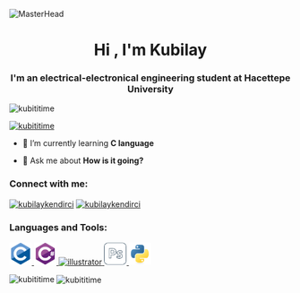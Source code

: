 ![MasterHead](https://media.licdn.com/dms/image/v2/D4D12AQG3-ZeBjHfNiQ/article-cover_image-shrink_423_752/article-cover_image-shrink_423_752/0/1732294036835?e=1747872000&v=beta&t=UWmSmXow0b-fQ2jzDwJUIyk5H1Q1jNEJbbe6nDWCzR4)

<h1 align="center">Hi , I'm Kubilay</h1>
<h3 align="center">I'm an electrical-electronical engineering student at Hacettepe University</h3>

<p align="left"> <img src="https://komarev.com/ghpvc/?username=kubititime&label=Profile%20views&color=0e75b6&style=flat" alt="kubititime" /> </p>

<p align="left"> <a href="https://github.com/ryo-ma/github-profile-trophy"><img src="https://github-profile-trophy.vercel.app/?username=kubititime" alt="kubititime" /></a> </p>

- 🌱 I’m currently learning **C language**

- 💬 Ask me about **How is it going?**

<h3 align="left">Connect with me:</h3>
<p align="left">
<a href="https://linkedin.com/in/kubilaykendirci" target="blank"><img align="center" src="https://raw.githubusercontent.com/rahuldkjain/github-profile-readme-generator/master/src/images/icons/Social/linked-in-alt.svg" alt="kubilaykendirci" height="30" width="40" /></a>
<a href="https://instagram.com/kubilaykendirci" target="blank"><img align="center" src="https://raw.githubusercontent.com/rahuldkjain/github-profile-readme-generator/master/src/images/icons/Social/instagram.svg" alt="kubilaykendirci" height="30" width="40" /></a>
</p>

<h3 align="left">Languages and Tools:</h3>
<p align="left"> <a href="https://www.cprogramming.com/" target="_blank" rel="noreferrer"> <img src="https://raw.githubusercontent.com/devicons/devicon/master/icons/c/c-original.svg" alt="c" width="40" height="40"/> </a> <a href="https://www.w3schools.com/cs/" target="_blank" rel="noreferrer"> <img src="https://raw.githubusercontent.com/devicons/devicon/master/icons/csharp/csharp-original.svg" alt="csharp" width="40" height="40"/> </a> <a href="https://www.adobe.com/in/products/illustrator.html" target="_blank" rel="noreferrer"> <img src="https://www.vectorlogo.zone/logos/adobe_illustrator/adobe_illustrator-icon.svg" alt="illustrator" width="40" height="40"/> </a> <a href="https://www.photoshop.com/en" target="_blank" rel="noreferrer"> <img src="https://raw.githubusercontent.com/devicons/devicon/master/icons/photoshop/photoshop-line.svg" alt="photoshop" width="40" height="40"/> </a> <a href="https://www.python.org" target="_blank" rel="noreferrer"> <img src="https://raw.githubusercontent.com/devicons/devicon/master/icons/python/python-original.svg" alt="python" width="40" height="40"/> </a> </p>

<p><img align="left" src="https://github-readme-stats.vercel.app/api/top-langs?username=kubititime&show_icons=true&locale=en&layout=compact" alt="kubititime" /></p>

<p>&nbsp;<img align="center" src="https://github-readme-stats.vercel.app/api?username=kubititime&show_icons=true&locale=en" alt="kubititime" /></p>
